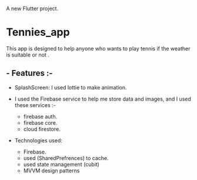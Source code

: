  A new Flutter project.
 # Tennies_app
This app is designed to help anyone who wants to play tennis if the weather is suitable or not .
## - Features :-
 -  SplashScreen: I used lottie to make animation.
 - I used the Firebase service to help me store data and images, and I used these services :-
    - firebase auth.
    - firebase core.
    -  cloud firestore.
    
 - Technologies used:
    - Firebase.
    - used (SharedPrefrences) to cache.
    - used state management (cubit)
    - MVVM design patterns


   

